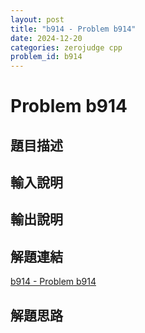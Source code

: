 ```yaml
---
layout: post
title: "b914 - Problem b914"
date: 2024-12-20
categories: zerojudge cpp
problem_id: b914
---
```


# Problem b914

## 題目描述



## 輸入說明



## 輸出說明



## 解題連結

[b914 - Problem b914](https://zerojudge.tw/ShowProblem?problemid=b914)

## 解題思路

